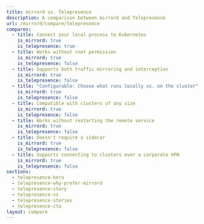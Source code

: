 ```yaml
---
title: mirrord vs. Telepresence
description: A comparison between mirrord and Telepresence
url: /mirrord/compare/telepresence
compares:
  - title: Connect your local process to Kubernetes
    is_mirrord: true
    is_telepresence: true
  - title: Works without root permission
    is_mirrord: true
    is_telepresence: false
  - title: Supports both traffic mirroring and interception
    is_mirrord: true
    is_telepresence: false
  - title: "Configurable: Choose what runs locally vs. on the cluster"
    is_mirrord: true
    is_telepresence: false
  - title: Compatible with clusters of any size
    is_mirrord: true
    is_telepresence: false
  - title: Works without restarting the remote service
    is_mirrord: true
    is_telepresence: false
  - title: Doesn't require a sidecar
    is_mirrord: true
    is_telepresence: false
  - title: Supports connecting to clusters over a corporate VPN
    is_mirrord: true
    is_telepresence: false
sections:
  - telepresence-hero
  - telepresence-why-prefer-mirrord
  - telepresence-story
  - telepresence-vs
  - telepresence-stories
  - telepresence-cta
layout: compare
---
```

